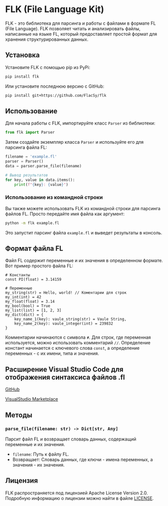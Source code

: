 # FLK (File Language Kit)

FLK - это библиотека для парсинга и работы с файлами в формате FL (File Language). FLK позволяет читать и анализировать файлы, написанные на языке FL, который предоставляет простой формат для хранения структурированных данных.

## Установка

Установите FLK с помощью pip из PyPi:

```bash
pip install flk
```

Или установите последнюю версию с GitHub:

```bash
pip install git+https://github.com/FlacSy/flk
```

## Использование

Для начала работы с FLK, импортируйте класс `Parser` из библиотеки:

```python
from flk import Parser
```

Затем создайте экземпляр класса `Parser` и используйте его для парсинга файла FL:

```python
filename = 'example.fl'
parser = Parser()
data = parser.parse_file(filename)

# Вывод результатов
for key, value in data.items():
    print(f"{key}: {value}")
```

### Использование из командной строки

Вы также можете использовать FLK из командной строки для парсинга файлов FL. Просто передайте имя файла как аргумент:

```bash
python -m flk example.fl
```

Это запустит парсинг файла `example.fl` и выведет результаты в консоль.

## Формат файла FL

Файл FL содержит переменные и их значения в определенном формате. Вот пример простого файла FL:

```
# Константы
const PI(float) = 3.14159

# Переменные
my_string(str) = Hello, world! // Коментарии для строк
my_int(int) = 42
my_float(float) = 3.14
my_bool(bool) = True
my_list(list) = [1, 2, 3]
my_dict(dict) = {
    key_name_1(key): vaule_string(str) = Vaule String,
    key_name_2(key): vaule_integer(int) = 239832
}
```

Комментарии начинаются с символа `#`. Для строк, где переменная используется, можно использовать комментарий `//`. Определение констант начинается с ключевого слова `const`, а определение переменных - с их имени, типа и значения.

## Расширение Visual Studio Code для отображения синтаксиса файлов .fl 

[GitHub](https://github.com/FlacSy/FLSyntax)

[VisualStudio Marketplace](https://marketplace.visualstudio.com/items?itemName=FLSyntax.fl-syntax-highlighter&ssr=false#review-details)

## Методы

### `parse_file(filename: str) -> Dict[str, Any]`

Парсит файл FL и возвращает словарь данных, содержащий переменные и их значения.

- `filename`: Путь к файлу FL.
- Возвращает: Словарь данных, где ключи - имена переменных, а значения - их значения.

## Лицензия

FLK распространяется под лицензией Apache License Version 2.0. Подробную информацию о лицензии можно найти в файле [LICENSE](LICENSE).